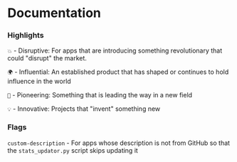 # Documentation


### Highlights
`💥` - Disruptive: For apps that are introducing something revolutionary that could "disrupt" the market.

`🌍` - Influential: An established product that has shaped or continues to hold influence in the world

`🌟` - Pioneering: Something that is leading the way in a new field

`💡` - Innovative: Projects that "invent" something new

### Flags
`custom-description` - For apps whose description is not from GitHub so that the `stats_updator.py` script skips updating it